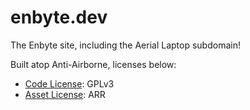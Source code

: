# enbyte.dev
The Enbyte site, including the Aerial Laptop subdomain!

Built atop Anti-Airborne, licenses below:
- [Code License](CODE-LICENSE): GPLv3
- [Asset License](ASSET-LICENSE): ARR
